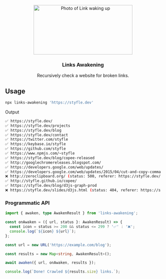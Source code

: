 <p align="center">
  <a href="https://github.com/styfle/links-awakening">
    <img alt="Photo of Link waking up" src="https://styfle.dev/images/projects/links-awakening.jpg" width="320" height="160" />

  </a>
</p>
<h3 align="center">Links Awakening</h3>
<p align="center">Recursively check a website for broken links.</p>

## Usage

```sh
npx links-awakening 'https://styfle.dev'
```

Output

```sh
✅ https://styfle.dev/
✅ https://styfle.dev/projects
✅ https://styfle.dev/blog
✅ https://styfle.dev/contact
✅ https://twitter.com/styfle
✅ https://keybase.io/styfle
✅ https://github.com/styfle
✅ https://www.npmjs.com/~styfle
✅ https://styfle.dev/blog/copee-released
✅ http://googlechromereleases.blogspot.com/
✅ https://developers.google.com/web/updates/
✅ https://developers.google.com/web/updates/2015/04/cut-and-copy-commands
❌ http://zeroclipboard.org/ (status: 500, referer: https://styfle.dev/blog/copee-released)
✅ http://styfle.github.io/copee/
✅ https://styfle.dev/blog/d3js-graph-prod
❌ https://styfle.dev/slides/d3js.html (status: 404, referer: https://styfle.dev/blog/d3js-graph-prod)
```

### Programmatic API

```ts
import { awaken, type AwakenResult } from 'links-awakening';

const onAwaken = ({ url, status }: AwakenResult) => {
  const icon = status >= 200 && status <= 299 ? '✅' : '❌';
  console.log(`${icon} ${url}`);
};

const url = new URL('https://example.com/blog');

const results = new Map<string, AwakenResult>();

await awaken({ url, onAwaken, results });

console.log(`Done! Crawled ${results.size} links.`);
```
